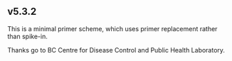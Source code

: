 ## v5.3.2

This is a minimal primer scheme, which uses primer replacement rather than spike-in. 



Thanks go to BC Centre for Disease Control and Public Health Laboratory. 
